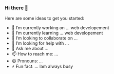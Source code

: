 ### Hi there 👋


Here are some ideas to get you started:

- 🔭 I’m currently working on ... web developement
- 🌱 I’m currently learning ... web developement
- 👯 I’m looking to collaborate on ...
- 🤔 I’m looking for help with ...
- 💬 Ask me about ...
- 📫 How to reach me: ...
- 😄 Pronouns: ...
- ⚡ Fun fact: ... Iam always busy

